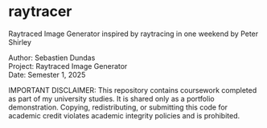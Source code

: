 # raytracer
Raytraced Image Generator inspired by raytracing in one weekend by Peter Shirley  

Author: Sebastien Dundas  
Project: Raytraced Image Generator  
Date: Semester 1, 2025  

IMPORTANT DISCLAIMER: This repository contains coursework completed as part of my university studies. It is shared only as a portfolio demonstration. Copying, redistributing, or submitting this code for academic credit violates academic integrity policies and is prohibited.
